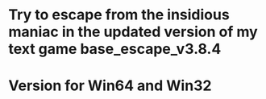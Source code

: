 # Try to escape from the insidious maniac in the updated version of my text game base_escape_v3.8.4
# Version for Win64 and Win32
